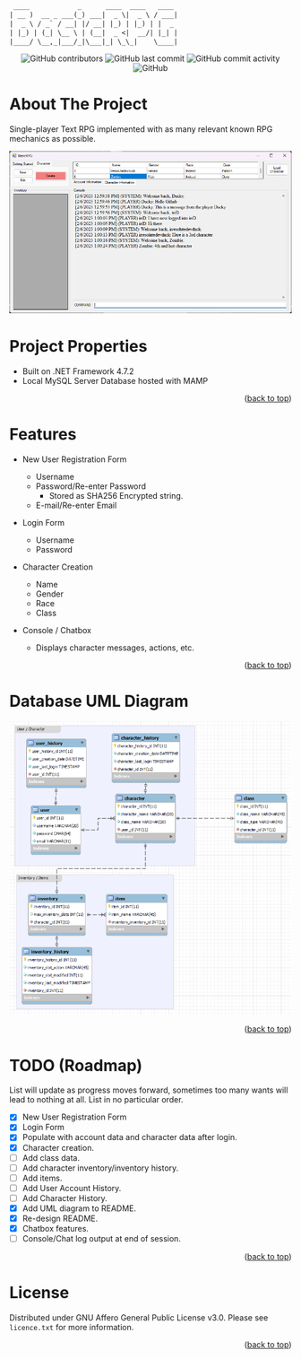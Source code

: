 	 ____            _      ____  ____   ____ 
	| __ )  __ _ ___(_) ___|  _ \|  _ \ / ___|
	|  _ \ / _` / __| |/ __| |_) | |_) | |  _ 
	| |_) | (_| \__ \ | (__|  _ <|  __/| |_| |
	|____/ \__,_|___/_|\___|_| \_\_|    \____|
<div align="center">

![GitHub contributors](https://img.shields.io/github/contributors/tojohnny/BasicRPG?logo=GitHub&style=for-the-badge) ![GitHub last commit](https://img.shields.io/github/last-commit/tojohnny/BasicRPG?logo=GitHub&style=for-the-badge) ![GitHub commit activity](https://img.shields.io/github/commit-activity/m/tojohnny/BasicRPG?logo=GitHub&style=for-the-badge) ![GitHub](https://img.shields.io/github/license/tojohnny/BasicRPG?style=for-the-badge)

</div>

# About The Project
Single-player Text RPG implemented with as many relevant known RPG mechanics as possible.

![Main UI](https://github.com/tojohnny/BasicRPG/blob/master/gui/main_05.png?raw=true)

# Project Properties
- Built on .NET Framework 4.7.2
- Local MySQL Server Database hosted with MAMP

<p align="right">(<a href="#readme-top">back to top</a>)</p>

# Features
- New User Registration Form
	- Username
	- Password/Re-enter Password
		- Stored as SHA256 Encrypted string.
	- E-mail/Re-enter Email
- Login Form
	- Username
	- Password

- Character Creation
	- Name
	- Gender
	- Race
	- Class
- Console / Chatbox
	- Displays character messages, actions, etc.

<p align="right">(<a href="#readme-top">back to top</a>)</p>

# Database UML Diagram
![UML Diagram](https://github.com/tojohnny/BasicRPG/blob/master/gui/uml_diagram_02.png?raw=true)

<p align="right">(<a href="#readme-top">back to top</a>)</p>

# TODO (Roadmap)
List will update as progress moves forward, sometimes too many wants will lead to nothing at all.
List in no particular order.
- [x] New User Registration Form
- [x] Login Form
- [x] Populate with account data and character data after login.
- [x] Character creation.
- [ ] Add class data.
- [ ] Add character inventory/inventory history.
- [ ] Add items.
- [ ] Add User Account History.
- [ ] Add Character History.
- [x] Add UML diagram to README.
- [x] Re-design README.
- [x] Chatbox features.
- [ ] Console/Chat log output at end of session.

<p align="right">(<a href="#readme-top">back to top</a>)</p>

# License
Distributed under GNU Affero General Public License v3.0. Please see `licence.txt` for more information.

<p align="right">(<a href="#readme-top">back to top</a>)</p>
